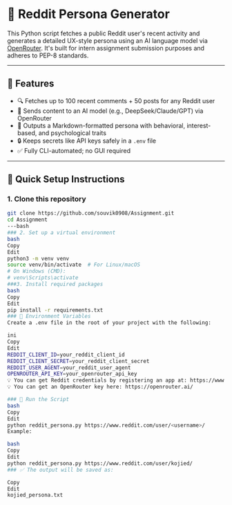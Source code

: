 # 🧠 Reddit Persona Generator

This Python script fetches a public Reddit user's recent activity and generates a detailed UX-style persona using an AI language model via [OpenRouter](https://openrouter.ai). It's built for intern assignment submission purposes and adheres to PEP-8 standards.

---

## 📌 Features

- 🔍 Fetches up to 100 recent comments + 50 posts for any Reddit user
- 🤖 Sends content to an AI model (e.g., DeepSeek/Claude/GPT) via OpenRouter
- 📝 Outputs a Markdown-formatted persona with behavioral, interest-based, and psychological traits
- 🔒 Keeps secrets like API keys safely in a `.env` file
- ✅ Fully CLI-automated; no GUI required

---

## 🚀 Quick Setup Instructions

### 1. Clone this repository
```bash
git clone https://github.com/souvik0908/Assignment.git
cd Assignment
---bash
### 2. Set up a virtual environment
bash
Copy
Edit
python3 -m venv venv
source venv/bin/activate  # For Linux/macOS
# On Windows (CMD):
# venv\Scripts\activate
###3. Install required packages
bash
Copy
Edit
pip install -r requirements.txt
### 🔐 Environment Variables
Create a .env file in the root of your project with the following:

ini
Copy
Edit
REDDIT_CLIENT_ID=your_reddit_client_id
REDDIT_CLIENT_SECRET=your_reddit_client_secret
REDDIT_USER_AGENT=your_reddit_user_agent
OPENROUTER_API_KEY=your_openrouter_api_key
💡 You can get Reddit credentials by registering an app at: https://www.reddit.com/prefs/apps
💡 You can get an OpenRouter key here: https://openrouter.ai/

### 🧪 Run the Script
bash
Copy
Edit
python reddit_persona.py https://www.reddit.com/user/<username>/
Example:

bash
Copy
Edit
python reddit_persona.py https://www.reddit.com/user/kojied/
### ✅ The output will be saved as:

Copy
Edit
kojied_persona.txt
